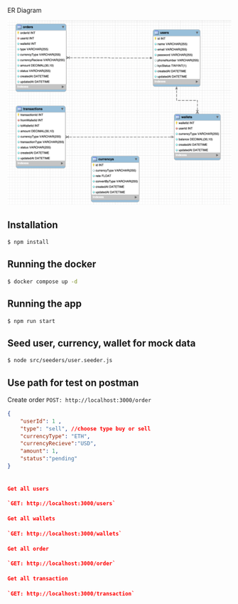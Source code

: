 ER Diagram

![Alt Text](/image/image.png)

## Installation

```bash
$ npm install
```

## Running the docker

```bash
$ docker compose up -d
```

## Running the app

```bash
$ npm run start
```

## Seed user, currency, wallet for mock data
```bash
$ node src/seeders/user.seeder.js    
```
## Use path for test on postman

Create order 
`POST: http://localhost:3000/order`
```json
{
    "userId": 1 ,
    "type": "sell", //choose type buy or sell
    "currencyType": "ETH",
    "currencyRecieve":"USD",
    "amount": 1,
    "status":"pending"
}


Get all users

`GET: http://localhost:3000/users` 

Get all wallets

`GET: http://localhost:3000/wallets`

Get all order

`GET: http://localhost:3000/order`

Get all transaction

`GET: http://localhost:3000/transaction`




